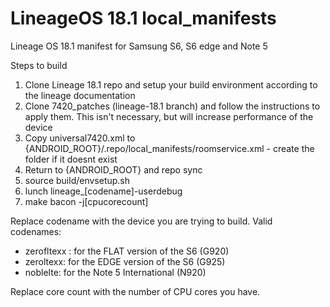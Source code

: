# LineageOS 18.1 local_manifests
Lineage OS 18.1 manifest for Samsung S6, S6 edge and Note 5

Steps to build
1. Clone Lineage 18.1 repo and setup your build environment according to the lineage documentation
2. Clone 7420_patches (lineage-18.1 branch) and follow the instructions to apply them. This isn't necessary, but will increase performance of the device
3. Copy universal7420.xml to {ANDROID_ROOT}/.repo/local_manifests/roomservice.xml - create the folder if it doesnt exist
4. Return to {ANDROID_ROOT} and repo sync
5. source build/envsetup.sh
6. lunch lineage_[codename]-userdebug
7. make bacon -j[cpucorecount]

Replace codename with the device you are trying to build. Valid codenames:

- zerofltexx : for the FLAT version of the S6 (G920)
- zeroltexx: for the EDGE version of the S6 (G925)
- noblelte: for the Note 5 International (N920)
  
Replace core count with the number of CPU cores you have.
